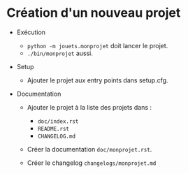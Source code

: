 # Création d'un nouveau projet

- Exécution

  - ``python -m jouets.monprojet`` doit lancer le projet.
  - ``./bin/monprojet`` aussi.

- Setup

  - Ajouter le projet aux entry points dans setup.cfg.

- Documentation

  - Ajouter le projet à la liste des projets dans :

    - `doc/index.rst`
    - `README.rst`
    - `CHANGELOG.md`

  - Créer la documentation `doc/monprojet.rst`.
  - Créer le changelog `changelogs/monprojet.md`
